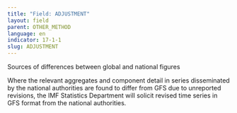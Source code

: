 ```yaml
---
title: "Field: ADJUSTMENT"
layout: field
parent: OTHER_METHOD
language: en
indicator: 17-1-1
slug: ADJUSTMENT
---
```

Sources of differences between global and national figures

Where the relevant aggregates and component detail in series disseminated by the national authorities are found to differ from GFS due to unreported revisions, the IMF Statistics Department will solicit revised time series in GFS format from the national authorities.